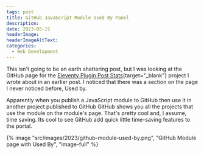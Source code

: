 ```yaml
---
tags: post
title: GitHub JavaScript Module Used By Panel
description: 
date: 2023-05-15
headerImage: 
headerImageAltText: 
categories:
  - Web Development
---
```


This isn't going to be an earth shattering post, but I was looking at the GitHub page for the [Eleventy Plugin Post Stats](https://github.com/johnwargo/eleventy-plugin-post-stats){target="_blank"} project I wrote about in an earlier post. I noticed that there was a section on the page I never noticed before, Used by.

Apparently when you publish a JavaScript module to GitHub then use it in another project published to GitHub GitHub shows you all the projects that use the module on the module's page. That's pretty cool and, I assume, time saving. Its cool to see GitHub add quick little time-saving features to the portal. 

{% image "src/images/2023/github-module-used-by.png", "GitHub Module page with Used By", "image-full" %}
